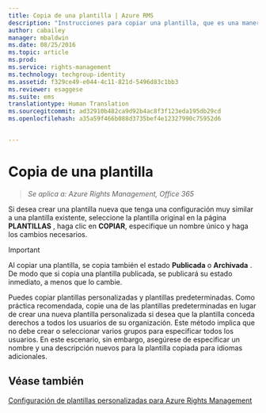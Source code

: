 ```yaml
---
title: Copia de una plantilla | Azure RMS
description: "Instrucciones para copiar una plantilla, que es una manera fácil de crear una nueva plantilla con una configuración muy similar a una plantilla existente."
author: cabailey
manager: mbaldwin
ms.date: 08/25/2016
ms.topic: article
ms.prod: 
ms.service: rights-management
ms.technology: techgroup-identity
ms.assetid: f329ce49-e044-4c11-821d-5496d83c1bb3
ms.reviewer: esaggese
ms.suite: ems
translationtype: Human Translation
ms.sourcegitcommit: ad32910b482ca9d92b4ac8f3f123eda195db29cd
ms.openlocfilehash: a35a59f466b088d3735bef4e12327990c75952d6


---
```



# Copia de una plantilla

>*Se aplica a: Azure Rights Management, Office 365*

Si desea crear una plantilla nueva que tenga una configuración muy similar a una plantilla existente, seleccione la plantilla original en la página **PLANTILLAS** , haga clic en **COPIAR**, especifique un nombre único y haga los cambios necesarios.

> [!IMPORTANT]
> Al copiar una plantilla, se copia también el estado **Publicada** o **Archivada** . De modo que si copia una plantilla publicada, se publicará su estado inmediato, a menos que lo cambie.

Puedes copiar plantillas personalizadas y plantillas predeterminadas. Como práctica recomendada, copie una de las plantillas predeterminadas en lugar de crear una nueva plantilla personalizada si desea que la plantilla conceda derechos a todos los usuarios de su organización. Este método implica que no debe crear o seleccionar varios grupos para especificar todos los usuarios. En este escenario, sin embargo, asegúrese de especificar un nombre y una descripción nuevos para la plantilla copiada para idiomas adicionales.



## Véase también
[Configuración de plantillas personalizadas para Azure Rights Management](configure-custom-templates.md)


<!--HONumber=Aug16_HO4-->


